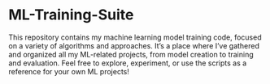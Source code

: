 # ML-Training-Suite
This repository contains my machine learning model training code, focused on a variety of algorithms and approaches. It’s a place where I’ve gathered and organized all my ML-related projects, from model creation to training and evaluation. Feel free to explore, experiment, or use the scripts as a reference for your own ML projects!
